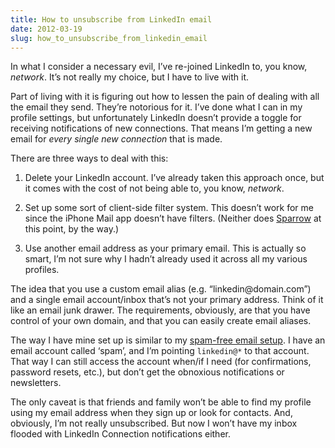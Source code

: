 ```yaml
---
title: How to unsubscribe from LinkedIn email
date: 2012-03-19
slug: how_to_unsubscribe_from_linkedin_email
---
```

<p>In what I consider a necessary evil, I&#8217;ve re-joined LinkedIn to, you know, <em>network</em>. It&#8217;s not really my choice, but I have to live with it.</p>

<p>Part of living with it is figuring out how to lessen the pain of dealing with all the  email they send. They&#8217;re notorious for it. I&#8217;ve done what I can in my profile settings, but unfortunately LinkedIn doesn&#8217;t provide a toggle for receiving notifications of new connections. That means I&#8217;m getting a new email for <em>every single new connection</em> that is made.</p>

<p>There are three ways to deal with this:</p>

<ol>
<li><p>Delete your LinkedIn account. I&#8217;ve already taken this approach once, but it comes with the cost of not being able to, you know, <em>network</em>.</p></li>
<li><p>Set up some sort of client-side filter system. This doesn&#8217;t work for me since the iPhone Mail app doesn&#8217;t have filters. (Neither does <a href="http://sparrowmailapp.com/iphone.php">Sparrow</a> at this point, by the way.)</p></li>
<li><p>Use another email address as your primary email. This is actually so smart, I&#8217;m not sure why I hadn&#8217;t already used it across all my various profiles.</p></li>
</ol>

<p>The idea that you use a custom email alias (e.g. &#8220;linkedin@domain.com&#8221;) and a single email account/inbox that&#8217;s not your primary address. Think of it like an email junk drawer. The requirements, obviously, are that you have control of your own domain, and that you can easily create email aliases.</p>

<p>The way I have mine set up is similar to my <a href="http://seansperte.com/entry/spam_free_email_for_the_iphone">spam-free email setup</a>. I have an email account called &#8216;spam&#8217;, and I&#8217;m pointing <code>linkedin@*</code> to that account. That way I can still access the account when/if I need (for confirmations, password resets, etc.), but don&#8217;t get the obnoxious notifications or newsletters.</p>

<p>The only caveat is that friends and family won&#8217;t be able to find my profile using my email address when they sign up or look for contacts. And, obviously, I&#8217;m not really unsubscribed. But now I won&#8217;t have my inbox flooded with LinkedIn Connection notifications either.</p>